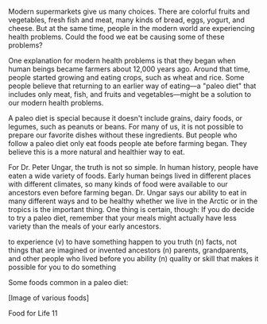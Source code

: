 Modern supermarkets give us many choices. There are colorful fruits and vegetables, fresh fish and meat, many kinds of bread, eggs, yogurt, and cheese. But at the same time, people in the modern world are experiencing health problems. Could the food we eat be causing some of these problems?

One explanation for modern health problems is that they began when human beings became farmers about 12,000 years ago. Around that time, people started growing and eating crops, such as wheat and rice. Some people believe that returning to an earlier way of eating—a "paleo diet" that includes only meat, fish, and fruits and vegetables—might be a solution to our modern health problems.

A paleo diet is special because it doesn't include grains, dairy foods, or legumes, such as peanuts or beans. For many of us, it is not possible to prepare our favorite dishes without these ingredients. But people who follow a paleo diet only eat foods people ate before farming began. They believe this is a more natural and healthier way to eat.

For Dr. Peter Ungar, the truth is not so simple. In human history, people have eaten a wide variety of foods. Early human beings lived in different places with different climates, so many kinds of food were available to our ancestors even before farming began. Dr. Ungar says our ability to eat in many different ways and to be healthy whether we live in the Arctic or in the tropics is the important thing. One thing is certain, though: If you do decide to try a paleo diet, remember that your meals might actually have less variety than the meals of your early ancestors.

to experience (v) to have something happen to you
truth (n) facts, not things that are imagined or invented
ancestors (n) parents, grandparents, and other people who lived before you
ability (n) quality or skill that makes it possible for you to do something

Some foods common in a paleo diet:

[Image of various foods]

Food for Life 11